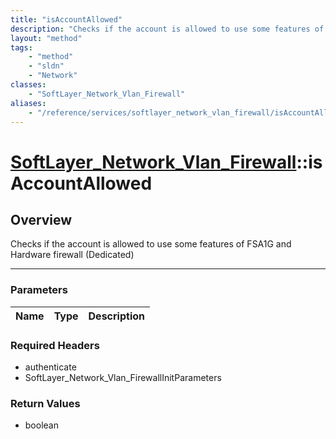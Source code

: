```yaml
---
title: "isAccountAllowed"
description: "Checks if the account is allowed to use some features of FSA1G and Hardware firewall (Dedicated)"
layout: "method"
tags:
    - "method"
    - "sldn"
    - "Network"
classes:
    - "SoftLayer_Network_Vlan_Firewall"
aliases:
    - "/reference/services/softlayer_network_vlan_firewall/isAccountAllowed"
---
```

# [SoftLayer_Network_Vlan_Firewall](/reference/services/SoftLayer_Network_Vlan_Firewall)::isAccountAllowed





## Overview 
Checks if the account is allowed to use some features of FSA1G and Hardware firewall (Dedicated) 

-----

### Parameters 
|Name | Type | Description |
| --- | --- | --- |


### Required Headers
* authenticate
* SoftLayer_Network_Vlan_FirewallInitParameters


### Return Values
* boolean




